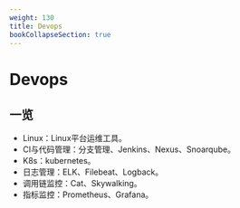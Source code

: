```yaml
---
weight: 130
title: Devops
bookCollapseSection: true
---
```


# Devops

## 一览

- Linux：Linux平台运维工具。
- CI与代码管理：分支管理、Jenkins、Nexus、Snoarqube。
- K8s：kubernetes。
- 日志管理：ELK、Filebeat、Logback。
- 调用链监控：Cat、Skywalking。
- 指标监控：Prometheus、Grafana。